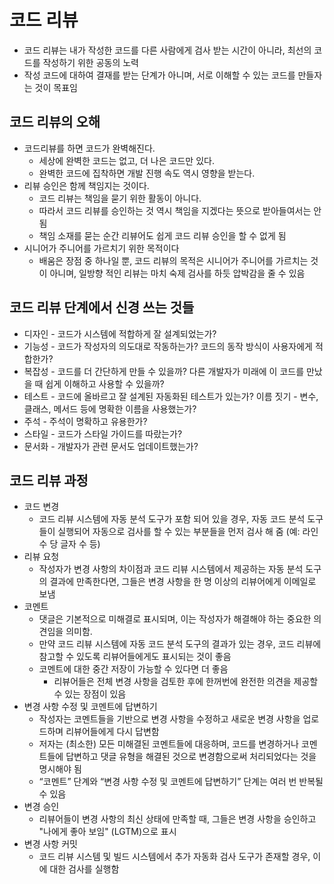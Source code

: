 # 코드 리뷰
- 코드 리뷰는 내가 작성한 코드를 다른 사람에게 검사 받는 시간이 아니라, 최선의 코드를 작성하기 위한 공동의 노력
- 작성 코드에 대하여 결재를 받는 단계가 아니며, 서로 이해할 수 있는 코드를 만들자는 것이 목표임
## 코드 리뷰의 오해
- 코드리뷰를 하면 코드가 완벽해진다.
	- 세상에 완벽한 코드는 없고, 더 나은 코드만 있다.
	- 완벽한 코드에 집착하면 개발 진행 속도 역시 영향을 받는다.
- 리뷰 승인은 함께 책임지는 것이다.
	- 코드 리뷰는 책임을 묻기 위한 활동이 아니다.
	- 따라서 코드 리뷰를 승인하는 것 역시 책임을 지겠다는 뜻으로 받아들여서는 안 됨 
	- 책임 소재를 묻는 순간 리뷰어도 쉽게 코드 리뷰 승인을 할 수 없게 됨
- 시니어가 주니어를 가르치기 위한 목적이다
	- 배움은 장점 중 하나일 뿐, 코드 리뷰의 목적은 시니어가 주니어를 가르치는 것이 아니며, 일방향 적인 리뷰는 마치 숙제 검사를 하듯 압박감을 줄 수 있음
## 코드 리뷰 단계에서 신경 쓰는 것들
- 디자인 - 코드가 시스템에 적합하게 잘 설계되었는가? 
- 기능성 - 코드가 작성자의 의도대로 작동하는가? 코드의 동작 방식이 사용자에게 적합한가? 
- 복잡성 - 코드를 더 간단하게 만들 수 있을까? 다른 개발자가 미래에 이 코드를 만났을 때 쉽게 이해하고 사용할 수 있을까? 
- 테스트 - 코드에 올바르고 잘 설계된 자동화된 테스트가 있는가? 이름 짓기 - 변수, 클래스, 메서드 등에 명확한 이름을 사용했는가? 
- 주석 - 주석이 명확하고 유용한가? 
- 스타일 - 코드가 스타일 가이드를 따랐는가? 
- 문서화 - 개발자가 관련 문서도 업데이트했는가?

## 코드 리뷰 과정
- 코드 변경
	- 코드 리뷰 시스템에 자동 분석 도구가 포함 되어 있을 경우, 자동 코드 분석 도구들이 실행되어 자동으로 검사를 할 수 있는 부분들을 먼저 검사 해 줌 (예: 라인 수 당 글자 수 등)
- 리뷰 요청
	- 작성자가 변경 사항의 차이점과 코드 리뷰 시스템에서 제공하는 자동 분석 도구의 결과에 만족한다면, 그들은 변경 사항을 한 명 이상의 리뷰어에게 이메일로 보냄
- 코멘트
	- 댓글은 기본적으로 미해결로 표시되며, 이는 작성자가 해결해야 하는 중요한 의견임을 의미함.
	- 만약 코드 리뷰 시스템에 자동 코드 분석 도구의 결과가 있는 경우, 코드 리뷰에 참고할 수 있도록 리뷰어들에게도 표시되는 것이 좋음
	- 코멘트에 대한 중간 저장이 가능할 수 있다면 더 좋음
		- 리뷰어들은 전체 변경 사항을 검토한 후에 한꺼번에 완전한 의견을 제공할 수 있는 장점이 있음
- 변경 사항 수정 및 코멘트에 답변하기
	- 작성자는 코멘트들을 기반으로 변경 사항을 수정하고 새로운 변경 사항을 업로드하며 리뷰어들에게 다시 답변함
	- 저자는 (최소한) 모든 미해결된 코멘트들에 대응하며, 코드를 변경하거나 코멘트들에 답변하고 댓글 유형을 해결된 것으로 변경함으로써 처리되었다는 것을 명시해야 됨
	- “코멘트” 단계와 “변경 사항 수정 및 코멘트에 답변하기” 단계는 여러 번 반복될 수 있음
- 변경 승인
	- 리뷰어들이 변경 사항의 최신 상태에 만족할 때, 그들은 변경 사항을 승인하고 "나에게 좋아 보임" (LGTM)으로 표시
- 변경 사항 커밋
	- 코드 리뷰 시스템 및 빌드 시스템에서 추가 자동화 검사 도구가 존재할 경우, 이에 대한 검사를 실행함

